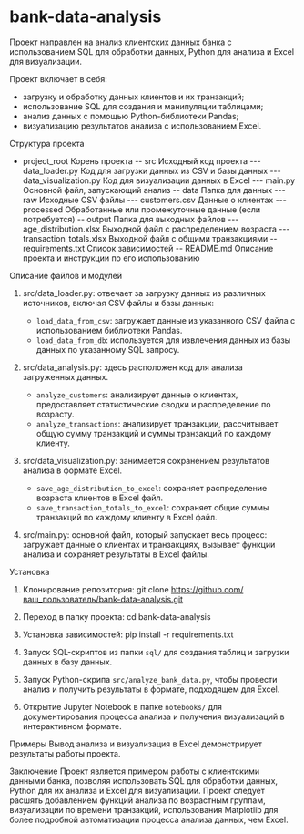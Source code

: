 # bank-data-analysis
Проект направлен на анализ клиентских данных банка с использованием SQL для обработки данных, Python для анализа и Excel для визуализации.

Проект включает в себя:

- загрузку и обработку данных клиентов и их транзакций;
- использование SQL для создания и манипуляции таблицами;
- анализ данных с помощью Python-библиотеки Pandas;
- визуализацию результатов анализа с использованием Excel.

Структура проекта

- project_root   Корень проекта
-- src   Исходный код проекта
--- data_loader.py   Код для загрузки данных из CSV и базы данных
--- data_visualization.py   Код для визуализации данных в Excel
--- main.py   Основной файл, запускающий анализ
-- data   Папка для данных
--- raw   Исходные CSV файлы
--- customers.csv   Данные о клиентах
--- processed   Обработанные или промежуточные данные (если потребуется)
-- output   Папка для выходных файлов
--- age_distribution.xlsx   Выходной файл с распределением возраста
--- transaction_totals.xlsx   Выходной файл с общими транзакциями
-- requirements.txt   Список зависимостей
-- README.md   Описание проекта и инструкции по его использованию

Описание файлов и модулей

1. src/data_loader.py:
   отвечает за загрузку данных из различных источников, включая CSV файлы и базы данных:
   - `load_data_from_csv`: загружает данные из указанного CSV файла с использованием библиотеки Pandas.
   - `load_data_from_db`: используется для извлечения данных из базы данных по указанному SQL запросу.

2. src/data_analysis.py:
   здесь расположен код для анализа загруженных данных.
   - `analyze_customers`: анализирует данные о клиентах, предоставляет статистические сводки и распределение по возрасту.
   - `analyze_transactions`: анализирует транзакции, рассчитывает общую сумму транзакций и суммы транзакций по каждому клиенту.

3. src/data_visualization.py:
   занимается сохранением результатов анализа в формате Excel.
   - `save_age_distribution_to_excel`: сохраняет распределение возраста клиентов в Excel файл.
   - `save_transaction_totals_to_excel`: сохраняет общие суммы транзакций по каждому клиенту в Excel файл.

4. src/main.py:
   основной файл, который запускает весь процесс: загружает данные о клиентах и транзакциях, вызывает функции анализа и сохраняет результаты в Excel файлы.

Установка

1. Клонирование репозитория:
git clone https://github.com/ваш_пользователь/bank-data-analysis.git

2. Переход в папку проекта:
cd bank-data-analysis

3. Установка зависимостей:
pip install -r requirements.txt

1. Запуск SQL-скриптов из папки `sql/` для создания таблиц и загрузки данных в базу данных.
2. Запуск Python-скрипа `src/analyze_bank_data.py`, чтобы провести анализ и получить результаты в формате, подходящем для Excel.
3. Открытие Jupyter Notebook в папке `notebooks/` для документирования процесса анализа и получения визуализаций в интерактивном формате.

Примеры
Вывод анализа и визуализация в Excel демонстрирует результаты работы проекта.

Заключение
Проект является примером работы с клиентскими данными банка, позволяя использовать SQL для обработки данных, Python для их анализа и Excel для визуализации.
Проект следует расшять добавлением функций анализа по возрастным группам, визуализации по времени транзакций, использования Matplotlib для более подробной автоматизации процесса анализа данных, чем Excel.
